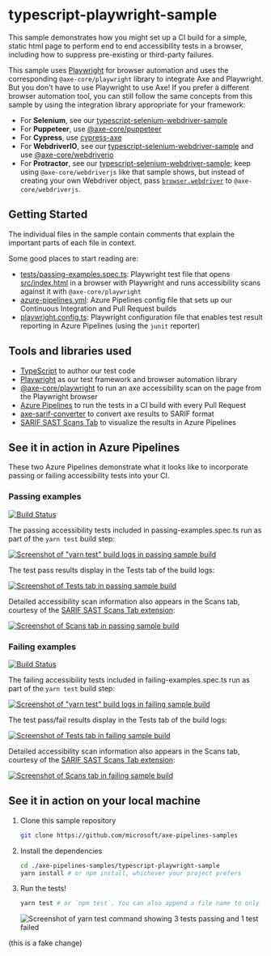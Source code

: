 # typescript-playwright-sample

This sample demonstrates how you might set up a CI build for a simple, static html page to perform end to end accessibility tests in a browser, including how to suppress pre-existing or third-party failures. 

This sample uses [Playwright](https://playwright.dev) for browser automation and uses the corresponding `@axe-core/playwright` library to integrate Axe and Playwright. But you don't have to use Playwright to use Axe! If you prefer a different browser automation tool, you can still follow the same concepts from this sample by using the integration library appropriate for your framework:

* For **Selenium**, see our [typescript-selenium-webdriver-sample](../typescript-selenium-webdriver-sample/README.md)
* For **Puppeteer**, use [@axe-core/puppeteer](https://www.npmjs.com/package/@axe-core/puppeteer)
* For **Cypress**, use [cypress-axe](https://www.npmjs.com/package/cypress-axe)
* For **WebdriverIO**, see our [typescript-selenium-webdriver-sample](../typescript-selenium-webdriver-sample/README.md) and use [@axe-core/webdriverio](https://www.npmjs.com/package/@axe-core/webdriverio)
* For **Protractor**, see our [typescript-selenium-webdriver-sample](../typescript-selenium-webdriver-sample/README.md); keep using `@axe-core/webdriverjs` like that sample shows, but instead of creating your own Webdriver object, pass [`browser.webdriver`](https://www.protractortest.org/#/api?view=ProtractorBrowser) to `@axe-core/webdriverjs`.

## Getting Started

The individual files in the sample contain comments that explain the important parts of each file in context.

Some good places to start reading are:

* [tests/passing-examples.spec.ts](./tests/passing-examples.spec.ts): Playwright test file that opens [src/index.html](./src/index.html) in a browser with Playwright and runs accessibility scans against it with `@axe-core/playwright`
* [azure-pipelines.yml](./azure-pipelines.yml): Azure Pipelines config file that sets up our Continuous Integration and Pull Request builds
* [playwright.config.ts](./playwright.config.ts): Playwright configuration file that enables test result reporting in Azure Pipelines (using the `junit` reporter)

## Tools and libraries used

* [TypeScript](https://www.typescriptlang.org/) to author our test code
* [Playwright](https://playwright.dev/) as our test framework and browser automation library
* [@axe-core/playwright](https://github.com/dequelabs/axe-core-npm/tree/develop/packages/playwright) to run an axe accessibility scan on the page from the Playwright browser
* [Azure Pipelines](https://azure.microsoft.com/en-us/services/devops/pipelines/) to run the tests in a CI build with every Pull Request
* [axe-sarif-converter](https://github.com/microsoft/axe-sarif-converter) to convert axe results to SARIF format
* [SARIF SAST Scans Tab](https://marketplace.visualstudio.com/items?itemName=sariftools.scans) to visualize the results in Azure Pipelines

## See it in action in Azure Pipelines

<!--
  Note to maintainers: The below example images/links come from a specific build instead of the most recent build so we can link to specific tabs.
  If you update the links such that they point to a different build, make sure to mark that build as Retained so the links don't expire in a month.
-->

These two Azure Pipelines demonstrate what it looks like to incorporate passing or failing accessibility tests into your CI.

### Passing examples

[![Build Status](https://dev.azure.com/accessibility-insights/axe-pipelines-samples/_apis/build/status/42?branchName=main)](https://dev.azure.com/accessibility-insights/axe-pipelines-samples/_build/latest?definitionId=42&branchName=main)

The passing accessibility tests included in passing-examples.spec.ts run as part of the `yarn test` build step:

[![Screenshot of "yarn test" build logs in passing sample build](./assets/screenshot-passing-logs-tab.png)](https://dev.azure.com/accessibility-insights/axe-pipelines-samples/_build/results?buildId=39169)

The test pass results display in the Tests tab of the build logs:

[![Screenshot of Tests tab in passing sample build](./assets/screenshot-passing-tests-tab.png)](https://dev.azure.com/accessibility-insights/axe-pipelines-samples/_build/results?buildId=39169&view=ms.vss-test-web.build-test-results-tab)

Detailed accessibility scan information also appears in the Scans tab, courtesy of the [SARIF SAST Scans Tab extension](https://marketplace.visualstudio.com/items?itemName=sariftools.scans):

[![Screenshot of Scans tab in passing sample build](./assets/screenshot-passing-scans-tab.png)](https://dev.azure.com/accessibility-insights/axe-pipelines-samples/_build/results?buildId=39169&view=sariftools.scans.build-tab)

### Failing examples

[![Build Status](https://dev.azure.com/accessibility-insights/axe-pipelines-samples/_apis/build/status/43?branchName=main)](https://dev.azure.com/accessibility-insights/axe-pipelines-samples/_build/latest?definitionId=43&branchName=main)

The failing accessibility tests included in failing-examples.spec.ts run as part of the `yarn test` build step:

[![Screenshot of "yarn test" build logs in failing sample build](./assets/screenshot-failing-logs-tab.png)](https://dev.azure.com/accessibility-insights/axe-pipelines-samples/_build/results?buildId=39170)

The test pass/fail results display in the Tests tab of the build logs:

[![Screenshot of Tests tab in failing sample build](./assets/screenshot-failing-tests-tab.png)](https://dev.azure.com/accessibility-insights/axe-pipelines-samples/_build/results?buildId=39170&view=ms.vss-test-web.build-test-results-tab)

Detailed accessibility scan information also appears in the Scans tab, courtesy of the [SARIF SAST Scans Tab extension](https://marketplace.visualstudio.com/items?itemName=sariftools.scans):

[![Screenshot of Scans tab in failing sample build](./assets/screenshot-failing-scans-tab.png)](https://dev.azure.com/accessibility-insights/axe-pipelines-samples/_build/results?buildId=39170&view=sariftools.scans.build-tab)

## See it in action on your local machine

1. Clone this sample repository

   ```sh
   git clone https://github.com/microsoft/axe-pipelines-samples
   ```

1. Install the dependencies

   ```sh
   cd ./axe-pipelines-samples/typescript-playwright-sample
   yarn install # or npm install, whichever your project prefers
   ```

1. Run the tests!

   ```sh
   yarn test # or `npm test`. You can also append a file name to only run passing or failing tests (ex: `yarn test passing-examples.spec.ts`)
   ```

   ![Screenshot of yarn test command showing 3 tests passing and 1 test failed](./assets/screenshot-local-yarn-test.png)

(this is a fake change)